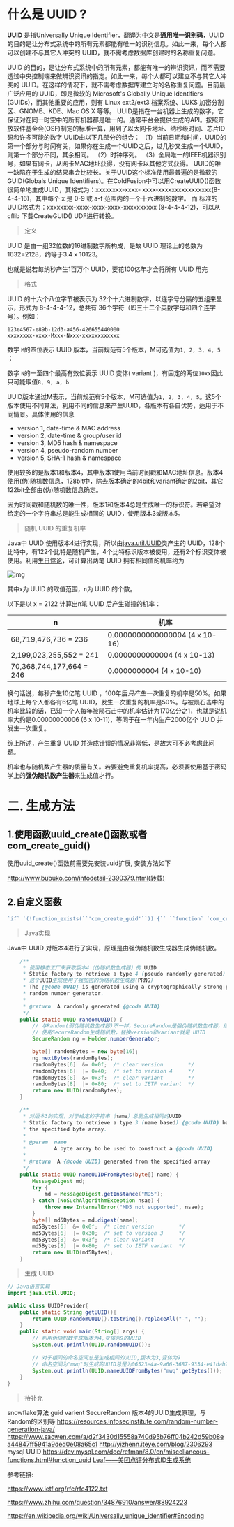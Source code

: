 # 什么是 UUID ?

**UUID** 是指Universally Unique Identifier，翻译为中文是**通用唯一识别码**，UUID 的目的是让分布式系统中的所有元素都能有唯一的识别信息。如此一来，每个人都可以创建不与其它人冲突的 UUID，就不需考虑数据库创建时的名称重复问题。

UUID 的目的，是让分布式系统中的所有元素，都能有唯一的辨识资讯，而不需要透过中央控制端来做辨识资讯的指定。如此一来，每个人都可以建立不与其它人冲突的 UUID。在这样的情况下，就不需考虑数据库建立时的名称重复问题。目前最广泛应用的 UUID，即是微软的 Microsoft's Globally Unique Identifiers (GUIDs)，而其他重要的应用，则有 Linux ext2/ext3 档案系统、LUKS 加密分割区、GNOME、KDE、Mac OS X 等等。
UUID是指在一台机器上生成的数字，它保证对在同一时空中的所有机器都是唯一的。通常平台会提供生成的API。按照开放软件基金会(OSF)制定的标准计算，用到了以太网卡地址、纳秒级时间、芯片ID码和许多可能的数字
UUID由以下几部分的组合：
（1）当前日期和时间，UUID的第一个部分与时间有关，如果你在生成一个UUID之后，过几秒又生成一个UUID，则第一个部分不同，其余相同。
（2）时钟序列。
（3）全局唯一的IEEE机器识别号，如果有网卡，从网卡MAC地址获得，没有网卡以其他方式获得。
UUID的唯一缺陷在于生成的结果串会比较长。关于UUID这个标准使用最普遍的是微软的GUID(Globals Unique Identifiers)。在ColdFusion中可以用CreateUUID()函数很简单地生成UUID，其格式为：xxxxxxxx-xxxx- xxxx-xxxxxxxxxxxxxxxx(8-4-4-16)，其中每个 x 是 0-9 或 a-f 范围内的一个十六进制的数字。
而 标准的UUID格式为：xxxxxxxx-xxxx-xxxx-xxxx-xxxxxxxxxx (8-4-4-4-12)，可以从cflib 下载CreateGUID() UDF进行转换。

> 定义

UUID 是由一组32位数的16进制数字所构成，是故 UUID 理论上的总数为1632=2128，约等于3.4 x 10123。

也就是说若每纳秒产生1百万个 UUID，要花100亿年才会将所有 UUID 用完

> 格式

UUID 的十六个八位字节被表示为 32个十六进制数字，以连字号分隔的五组来显示，形式为 8-4-4-4-12，总共有 36个字符（即三十二个英数字母和四个连字号）。例如：

```
123e4567-e89b-12d3-a456-426655440000
xxxxxxxx-xxxx-Mxxx-Nxxx-xxxxxxxxxxxx
```

数字 `M`的四位表示 UUID 版本，当前规范有5个版本，M可选值为`1, 2, 3, 4, 5` ；

数字 `N`的一至四个最高有效位表示 UUID 变体( variant )，有固定的两位`10xx`因此只可能取值`8, 9, a, b`

UUID版本通过M表示，当前规范有5个版本，M可选值为`1, 2, 3, 4, 5`。这5个版本使用不同算法，利用不同的信息来产生UUID，各版本有各自优势，适用于不同情景。具体使用的信息

- version 1, date-time & MAC address
- version 2, date-time & group/user id
- version 3, MD5 hash & namespace
- version 4, pseudo-random number
- version 5, SHA-1 hash & namespace

使用较多的是版本1和版本4，其中版本1使用当前时间戳和MAC地址信息。版本4使用(伪)随机数信息，128bit中，除去版本确定的4bit和variant确定的2bit，其它122bit全部由(伪)随机数信息确定。

因为时间戳和随机数的唯一性，版本1和版本4总是生成唯一的标识符。若希望对给定的一个字符串总是能生成相同的 UUID，使用版本3或版本5。

> 随机 UUID 的重复机率

Java中 UUID 使用版本4进行实现，所以由[java.util.UUID](http://java.sun.com/javase/6/docs/api/java/util/UUID.html)类产生的 UUID，128个比特中，有122个比特是随机产生，4个比特标识版本被使用，还有2个标识变体被使用。利用[生日悖论](https://zh.wikipedia.org/wiki/生日悖論)，可计算出两笔 UUID 拥有相同值的机率约为



![img](https:////upload-images.jianshu.io/upload_images/3274507-3d3f3ea419fa5981.jpg?imageMogr2/auto-orient/strip|imageView2/2/w/165/format/webp)



其中`x`为 UUID 的取值范围，`n`为 UUID 的个数。

以下是以 x = 2122 计算出n笔 UUID 后产生碰撞的机率：

| n                        | 机率                           |
| ------------------------ | ------------------------------ |
| 68,719,476,736 = 236     | 0.0000000000000004 (4 x 10-16) |
| 2,199,023,255,552 = 241  | 0.0000000000004 (4 x 10-13)    |
| 70,368,744,177,664 = 246 | 0.0000000004 (4 x 10-10)       |

换句话说，每秒产生10亿笔 UUID ，100年后*只产生一次*重复的机率是50%。如果地球上每个人都各有6亿笔 UUID，发生一次重复的机率是50%。与被陨石击中的机率比较的话，已知一个人每年被陨石击中的机率估计为170亿分之1，也就是说机率大约是0.00000000006 (6 x 10-11)，等同于在一年内生产2000亿个 UUID 并发生一次重复。

综上所述，产生重复 UUID 并造成错误的情况非常低，是故大可不必考虑此问题。

机率也与随机数产生器的质量有关。若要避免重复机率提高，必须要使用基于密码学上的**强伪随机数产生器**来生成值才行。

# 二. 生成方法

## 1.使用函数uuid_create()函数或者com_create_guid()

使用uuid_create()函数前需要先安装uuid扩展, 安装方法如下

http://www.bubuko.com/infodetail-2390379.html(转载)



## 2.自定义函数

```php
`if` `(!function_exists(``'com_create_guid'``)) {`` ``function` `com_create_guid() {``  ``return` `sprintf( ``'%04x%04x-%04x-%04x-%04x-%04x%04x%04x'``,``    ``mt_rand( 0, 0xffff ), mt_rand( 0, 0xffff ),``    ``mt_rand( 0, 0xffff ),``    ``mt_rand( 0, 0x0fff ) | 0x4000,``    ``mt_rand( 0, 0x3fff ) | 0x8000,``    ``mt_rand( 0, 0xffff ), mt_rand( 0, 0xffff ), mt_rand( 0, 0xffff )``  ``);`` ``}``}`
```



> Java实现

Java中 UUID 对版本4进行了实现，原理是由强伪随机数生成器生成伪随机数。



```java
    /**
     * 使用静态工厂来获取版本4（伪随机数生成器）的 UUID
     * Static factory to retrieve a type 4 (pseudo randomly generated) UUID.
     * 这个UUID生成使用了强加密的伪随机数生成器(PRNG)
     * The {@code UUID} is generated using a cryptographically strong pseudo
     * random number generator.
     *
     * @return  A randomly generated {@code UUID}
     */
    public static UUID randomUUID() {
        // 与Random(弱伪随机数生成器)不一样，SecureRandom是强伪随机数生成器，结果不可预测
        // 使用SecureRandom生成随机数，替换version和variant就是 UUID
        SecureRandom ng = Holder.numberGenerator;

        byte[] randomBytes = new byte[16];
        ng.nextBytes(randomBytes);
        randomBytes[6]  &= 0x0f;  /* clear version        */
        randomBytes[6]  |= 0x40;  /* set to version 4     */
        randomBytes[8]  &= 0x3f;  /* clear variant        */
        randomBytes[8]  |= 0x80;  /* set to IETF variant  */
        return new UUID(randomBytes);
    }

    /**
     * 对版本3的实现，对于给定的字符串（name）总能生成相同的UUID
     * Static factory to retrieve a type 3 (name based) {@code UUID} based on
     * the specified byte array.
     *
     * @param  name
     *         A byte array to be used to construct a {@code UUID}
     *
     * @return  A {@code UUID} generated from the specified array
     */
    public static UUID nameUUIDFromBytes(byte[] name) {
        MessageDigest md;
        try {
            md = MessageDigest.getInstance("MD5");
        } catch (NoSuchAlgorithmException nsae) {
            throw new InternalError("MD5 not supported", nsae);
        }
        byte[] md5Bytes = md.digest(name);
        md5Bytes[6]  &= 0x0f;  /* clear version        */
        md5Bytes[6]  |= 0x30;  /* set to version 3     */
        md5Bytes[8]  &= 0x3f;  /* clear variant        */
        md5Bytes[8]  |= 0x80;  /* set to IETF variant  */
        return new UUID(md5Bytes);
    }
```

> 生成 UUID



```java
// Java语言实现
import java.util.UUID;

public class UUIDProvider{
    public static String getUUID(){
        return UUID.randomUUID().toString().replaceAll("-", "");
    }
    public static void main(String[] args) {
        // 利用伪随机数生成版本为4,变体为9的UUID
        System.out.println(UUID.randomUUID());
        
        // 对于相同的命名空间总是生成相同的UUID,版本为3,变体为9
        // 命名空间为"mwq"时生成的UUID总是为06523e4a-9a66-3687-9334-e41dab27cef4
        System.out.println(UUID.nameUUIDFromBytes("mwq".getBytes()));
    }
} 
```

> 待补充

snowflake算法
 guid
 varient
 SecureRandom 版本4的UUID生成原理，与Random的区别等
 https://resources.infosecinstitute.com/random-number-generation-java/
 https://www.saowen.com/a/d2f3430d15558a740d95b76ff04b242d59b08ea44847ff5941a9ded0e08a65c1
 http://yizhenn.iteye.com/blog/2306293
 mysql UUID
 https://dev.mysql.com/doc/refman/8.0/en/miscellaneous-functions.html#function_uuid
 [Leaf——美团点评分布式ID生成系统](https://tech.meituan.com/MT_Leaf.html)

参考链接:

https://www.ietf.org/rfc/rfc4122.txt

https://www.zhihu.com/question/34876910/answer/88924223

https://en.wikipedia.org/wiki/Universally_unique_identifier#Encoding